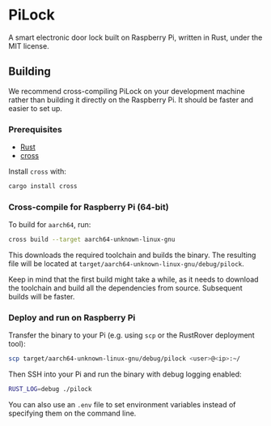 # PiLock

A smart electronic door lock built on Raspberry Pi, written in Rust, under the MIT license.

## Building

We recommend cross-compiling PiLock on your development machine rather than building
it directly on the Raspberry Pi. It should be faster and easier to set up.

### Prerequisites

- [Rust](https://www.rust-lang.org/tools/install)
- [cross](https://github.com/cross-rs/cross)

Install `cross` with:

```bash
cargo install cross
```

### Cross-compile for Raspberry Pi (64-bit)

To build for `aarch64`, run:

```bash
cross build --target aarch64-unknown-linux-gnu
```

This downloads the required toolchain and builds the binary. The resulting file
will be located at `target/aarch64-unknown-linux-gnu/debug/pilock`.

Keep in mind that the first build might take a while, as it needs to download
the toolchain and build all the dependencies from source. Subsequent builds will be faster.

### Deploy and run on Raspberry Pi

Transfer the binary to your Pi (e.g. using `scp` or the RustRover deployment tool):

```bash
scp target/aarch64-unknown-linux-gnu/debug/pilock <user>@<ip>:~/
```

Then SSH into your Pi and run the binary with debug logging enabled:

```bash
RUST_LOG=debug ./pilock
```

You can also use an `.env` file to set environment variables instead of specifying
them on the command line.
